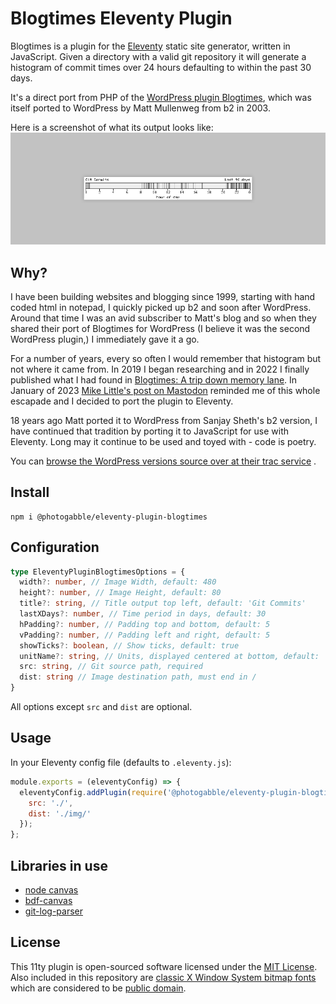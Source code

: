 # Blogtimes Eleventy Plugin

Blogtimes is a plugin for the [Eleventy](https://github.com/11ty/eleventy) static site generator, written in JavaScript.
Given a directory with a valid git repository it will generate a histogram of commit times over 24 hours defaulting to
within the past 30 days.

It's a direct port from PHP of
the [WordPress plugin Blogtimes](https://photogabble.co.uk/noteworthy/blogtimes-a-trip-down-memory-lane/), which was
itself ported to WordPress by Matt Mullenweg from b2 in 2003.

Here is a screenshot of what its output looks like:
![Blogtimes Histogram of git commit times, the x axis is in hours from 0 to 23, there are vertical lines to show minutes from midnight each git commit was made. The lines are shaded, the darker they are the more commits there were at that time](blogtimes.png)

## Why?

I have been building websites and blogging since 1999, starting with hand coded html in notepad, I quickly picked up b2
and soon after WordPress. Around that time I was an avid subscriber to Matt's blog and so when they shared their port of
Blogtimes for WordPress (I believe it was the second WordPress plugin,) I immediately gave it a go.

For a number of years, every so often I would remember that histogram but not where it came from. In 2019 I began
researching and in 2022 I finally published what I had found
in [Blogtimes: A trip down memory lane](https://photogabble.co.uk/noteworthy/blogtimes-a-trip-down-memory-lane/). In
January of 2023 [Mike Little's post on Mastodon](https://notacult.social/@mikelittle@mastodon.online/109750328046847753)
reminded me of this whole escapade and I decided to port the plugin to Eleventy.

18 years ago Matt ported it to WordPress from Sanjay Sheth's b2 version, I have continued that tradition by porting it
to JavaScript for use with Eleventy. Long may it continue to be used and toyed with - code is poetry.

You
can [browse the WordPress versions source over at their trac service](https://plugins.trac.wordpress.org/browser/blogtimes/)
.

## Install

```
npm i @photogabble/eleventy-plugin-blogtimes
```

## Configuration

```ts
type EleventyPluginBlogtimesOptions = {
  width?: number, // Image Width, default: 480
  height?: number, // Image Height, default: 80
  title?: string, // Title output top left, default: 'Git Commits'
  lastXDays?: number, // Time period in days, default: 30
  hPadding?: number, // Padding top and bottom, default: 5
  vPadding?: number, // Padding left and right, default: 5
  showTicks?: boolean, // Show ticks, default: true
  unitName?: string, // Units, displayed centered at bottom, default: 'hour of day'
  src: string, // Git source path, required
  dist: string // Image destination path, must end in /
}
```

All options except `src` and `dist` are optional.

## Usage

In your Eleventy config file (defaults to `.eleventy.js`):

```js
module.exports = (eleventyConfig) => {
  eleventyConfig.addPlugin(require('@photogabble/eleventy-plugin-blogtimes'),{
    src: './',
    dist: './img/'
  });
};
```

## Libraries in use

- [node canvas](https://www.npmjs.com/package/canvas)
- [bdf-canvas](https://www.npmjs.com/package/bdf-canvas)
- [git-log-parser](https://www.npmjs.com/package/git-log-parser)

## License

This 11ty plugin is open-sourced software licensed under the [MIT License](LICENSE). Also included in this repository
are [classic X Window System bitmap fonts](https://www.cl.cam.ac.uk/~mgk25/ucs-fonts.html) which are considered to
be [public domain](https://creativecommons.org/publicdomain/mark/1.0/).
